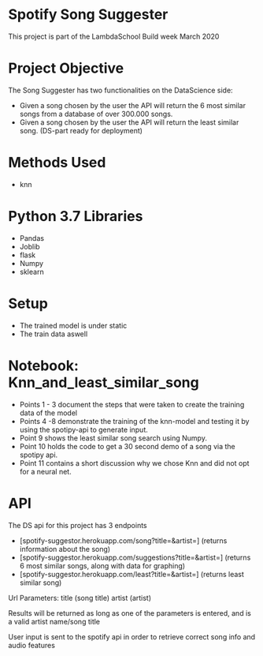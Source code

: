 # Spotify Song Suggester
This project is part of the LambdaSchool Build week March 2020

# Project Objective
The Song Suggester has two functionalities on the DataScience side:

* Given a song chosen by the user the API will return the 6 most similar songs from a database of over 300.000 songs.
* Given a song chosen by the user the API will return the least similar song. (DS-part ready for deployment)

# Methods Used 

* knn

# Python 3.7 Libraries 

* Pandas
* Joblib
* flask
* Numpy
* sklearn

# Setup

* The trained model is under static
* The train data aswell

# Notebook: Knn_and_least_similar_song

*  Points 1 - 3 document the steps that were taken to create the training data of the model
*  Points 4 -8 demonstrate the training of the knn-model and testing it by using the spotipy-api to generate input.
*  Point 9 shows the least similar song search using Numpy. 
*  Point 10 holds the code to get a 30 second demo of a song via the spotipy api. 
*  Point 11 contains a short discussion why we chose Knn and did not opt for a neural net.

# API

The DS api for this project has 3 endpoints 

* [spotify-suggestor.herokuapp.com/song?title=&artist=] (returns information about the song)
* [spotify-suggestor.herokuapp.com/suggestions?title=&artist=] (returns 6 most similar songs, along with data for graphing)
* [spotify-suggestor.herokuapp.com/least?title=&artist=] (returns least similar song)

Url Parameters: title (song title) artist (artist)

Results will be returned as long as one of the parameters is entered, and is a valid artist name/song title

User input is sent to the spotify api in order to retrieve correct song info and audio features
